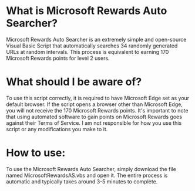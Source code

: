 # What is Microsoft Rewards Auto Searcher?
Microsoft Rewards Auto Searcher is an extremely simple and open-source Visual Basic Script that automatically searches 34 randomly generated URLs at random intervals. This process is equivalent to earning 170 Microsoft Rewards points for level 2 users.

# What should I be aware of?
To use this script correctly, it is required to have Microsoft Edge set as your default browser. If the script opens a browser other than Microsoft Edge, you will not receive the 170 Microsoft Rewards points. It's important to note that using automated software to gain points on Microsoft Rewards goes against their Terms of Service. I am not responsible for how you use this script or any modifications you make to it.

# How to use:
To use the Microsoft Rewards Auto Searcher, simply download the file named MicrosoftRewardsAS.vbs and open it. The entire process is automatic and typically takes around 3-5 minutes to complete.
